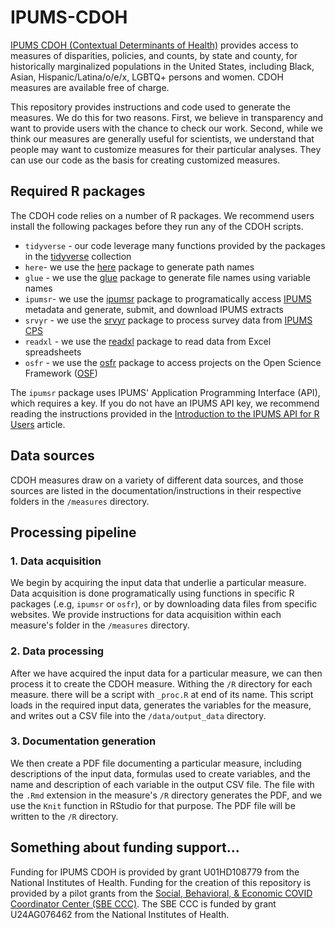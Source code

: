 # IPUMS-CDOH
[IPUMS CDOH (Contextual Determinants of Health)](https://cdoh.ipums.org/) provides access to measures of disparities, policies, and counts, by state and county, for historically marginalized populations in the United States, including Black, Asian, Hispanic/Latina/o/e/x, LGBTQ+ persons and women. CDOH measures are available free of charge.

This repository provides instructions and code used to generate the measures. We do this for two reasons. First, we believe in transparency and want to provide users with the chance to check our work. Second, while we think our measures are generally useful for scientists, we understand that people may want to customize measures for their particular analyses. They can use our code as the basis for creating customized measures. 

## Required R packages
The CDOH code relies on a number of R packages. We recommend users install the following packages before they run any of the CDOH scripts.

* `tidyverse` - our code leverage many functions provided by the packages in the [tidyverse](https://www.tidyverse.org/) collection  
* `here`- we use the [here](https://here.r-lib.org/) package to generate path names 
* `glue` - we use the [glue](https://glue.tidyverse.org/) package to generate file names using variable names
* `ipumsr`- we use the [ipumsr](https://tech.popdata.org/ipumsr/) package to programatically access [IPUMS](https://www.ipums.org/) metadata and generate, submit, and download IPUMS extracts
* `srvyr` - we use the [srvyr](https://github.com/gergness/srvyr/) package to process survey data from [IPUMS CPS](https://cps.ipums.org/cps/)
* `readxl` - we use the [readxl](https://readxl.tidyverse.org/) package to read data from Excel spreadsheets
* `osfr` - we use the [osfr](https://docs.ropensci.org/osfr/) package to access projects on the Open Science Framework ([OSF](https://osf.io/)) 

The `ipumsr` package uses IPUMS' Application Programming Interface (API), which requires a key. If you do not have an IPUMS API key, we recommend reading the instructions provided in the [Introduction to the IPUMS API for R Users](https://tech.popdata.org/ipumsr/articles/ipums-api.html) article.

## Data sources
CDOH measures draw on a variety of different data sources, and those sources are listed in the documentation/instructions in their respective folders in the `/measures` directory. 

## Processing pipeline
### 1. Data acquisition
We begin by acquiring the input data that underlie a particular measure. Data acquisition is done programatically using functions in specific R packages (.e.g, `ipumsr` or `osfr`), or by downloading data files from specific websites. We provide instructions for data acquisition within each measure's folder in the `/measures` directory. 

### 2. Data processing
After we have acquired the input data for a particular measure, we can then process it to create the CDOH measure. Withing the `/R` directory for each measure. there will be a script with `_proc.R` at end of its name. This script loads in the required input data, generates the variables for the measure, and writes out a CSV file into the `/data/output_data` directory. 

### 3. Documentation generation
We then create a PDF file documenting a particular measure, including descriptions of the input data, formulas used to create variables, and the name and description of each variable in the output CSV file. The file with the `.Rmd` extension in the measure's `/R` directory generates the PDF, and we use the `Knit` function in RStudio for that purpose. The PDF file will be written to the `/R` directory.

## Something about funding support...
Funding for IPUMS CDOH is provided by grant U01HD108779 from the National Institutes of Health. Funding for the creation of this repository is provided by a pilot grants from the [Social, Behavioral, & Economic COVID Coordinator Center (SBE CCC)](https://www.icpsr.umich.edu/web/pages/sbeccc/). The SBE CCC is funded by grant U24AG076462 from the National Institutes of Health.
